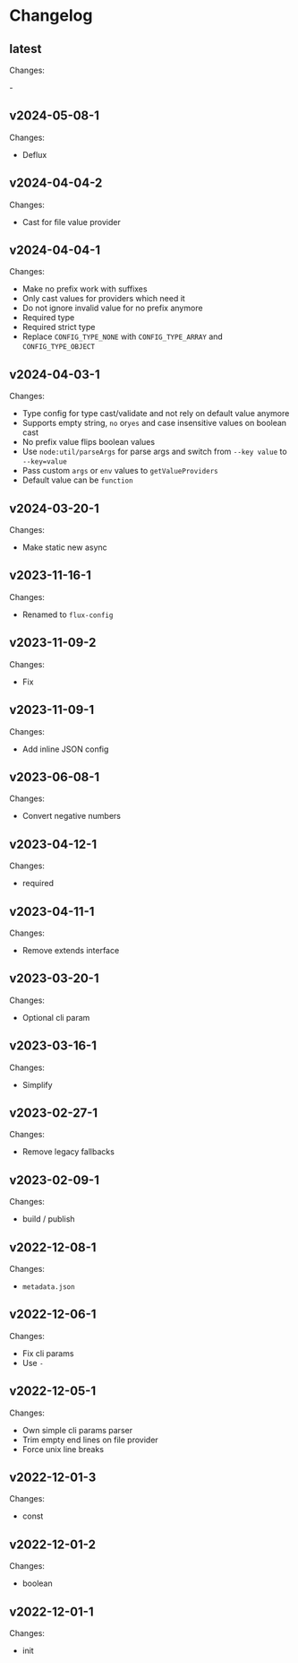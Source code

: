 # Changelog

## latest

Changes:

\-

## v2024-05-08-1

Changes:

- Deflux

## v2024-04-04-2

Changes:

- Cast for file value provider

## v2024-04-04-1

Changes:

- Make no prefix work with suffixes
- Only cast values for providers which need it
- Do not ignore invalid value for no prefix anymore
- Required type
- Required strict type
- Replace `CONFIG_TYPE_NONE` with `CONFIG_TYPE_ARRAY` and `CONFIG_TYPE_OBJECT`

## v2024-04-03-1

Changes:

- Type config for type cast/validate and not rely on default value anymore
- Supports empty string, `no` or`yes` and case insensitive values on boolean cast
- No prefix value flips boolean values
- Use `node:util/parseArgs` for parse args and switch from `--key value` to `--key=value`
- Pass custom `args` or `env` values to `getValueProviders`
- Default value can be `function`

## v2024-03-20-1

Changes:

- Make static new async

## v2023-11-16-1

Changes:

- Renamed to `flux-config`

## v2023-11-09-2

Changes:

- Fix

## v2023-11-09-1

Changes:

- Add inline JSON config

## v2023-06-08-1

Changes:

- Convert negative numbers

## v2023-04-12-1

Changes:

- required

## v2023-04-11-1

Changes:

- Remove extends interface

## v2023-03-20-1

Changes:

- Optional cli param

## v2023-03-16-1

Changes:

- Simplify

## v2023-02-27-1

Changes:

- Remove legacy fallbacks

## v2023-02-09-1

Changes:

- build / publish

## v2022-12-08-1

Changes:

- `metadata.json`

## v2022-12-06-1

Changes:

- Fix cli params
- Use `-`

## v2022-12-05-1

Changes:

- Own simple cli params parser
- Trim empty end lines on file provider
- Force unix line breaks

## v2022-12-01-3

Changes:

- const

## v2022-12-01-2

Changes:

- boolean

## v2022-12-01-1

Changes:

- init

